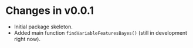 # Changes in v0.0.1

+ Initial package skeleton. 
+ Added main function `findVariableFeaturesBayes()` (still in development right now). 

